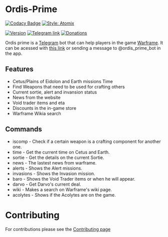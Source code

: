 # Ordis-Prime
[![Codacy Badge](https://img.shields.io/badge/Code_quality-A-green.svg?style=for-the-badge)](https://app.codacy.com/app/MaxTgr/Ordis-Prime?utm_source=github.com&utm_medium=referral&utm_content=MaxTgr/Ordis-Prime&utm_campaign=Badge_Grade_Dashboard)
[![Style: Atomix](https://img.shields.io/badge/Code_style-Atomix-FF5A5F.svg?style=for-the-badge)](https://github.com/atomixinteractions/eslint-config)

[![Version](https://img.shields.io/badge/Version-3.1.4-03A9F4.svg?style=for-the-badge)](./ordis.js)
[![Telegram link](https://img.shields.io/badge/Telegram-bot%20link-blue.svg?style=for-the-badge)](https://t.me/ordis_prime_bot)
[![Donations](https://img.shields.io/badge/Keep%20me%20alive-Donations-green.svg?style=for-the-badge)](https://www.paypal.com/cgi-bin/webscr?cmd=_donations&business=5WX7AGGS5NV7J&lc=BR&currency_code=USD&bn=PP%2dDonationsBF%3abtn_donate_SM%2egif%3aNonHosted)

Ordis prime is a [Telegram](https://telegram.org/) bot that can help players in the game [Warframe](https://www.warframe.com/).
It can be acessed with [this link](https://t.me/ordis_prime_bot) or sending a message to @ordis_prime_bot in the app.

## Features
- Cetus/Plains of Eidolon and Earth missions Time
- Find Weapons that need to be used for crafting others
- Current sortie, alert and invansion status
- News from the website
- Void trader items and eta
- Discounts in the in-game store
- Warframe Wikia search

## Commands
- iscomp - Check if a certain weapon is a crafting component for another one.
- time - Get the current time on Cetus and Earth.
- sortie - Get the details on the current Sortie.
- news - The lastest news from warframe.
- alerts - Shows the Alert missions.
- invasions - Shows the Invasion mission.
- baro - Shows the Void Trader items or when he will appear.
- darvo - Get Darvo's current deal.
- wiki - Makes a search on Warframe's wiki page.
- acolytes - Shows if the Acolytes are on the game.

# Contributing
For contributions please see the [Contributing page](./CONTRIBUTING.md)
